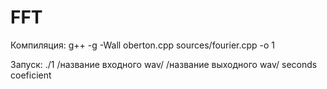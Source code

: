 # FFT

Компиляция: g++ -g -Wall oberton.cpp sources/fourier.cpp -o 1

Запуск: ./1 /название входного wav/ /название выходного wav/ seconds coeficient
